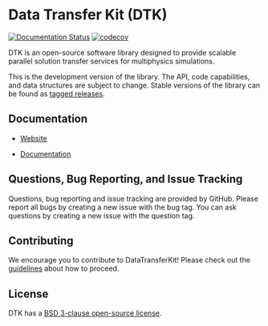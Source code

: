 Data Transfer Kit (DTK)
=======================

[![Documentation Status](http://readthedocs.org/projects/datatransferkit/badge/?version=latest)](http://datatransferkit.readthedocs.io/en/latest/?badge=latest)
[![codecov](https://codecov.io/gh/ORNL-CEES/DataTransferKit/branch/master/graph/badge.svg)](https://codecov.io/gh/ORNL-CEES/DataTransferKit)

DTK is an open-source software library designed to provide scalable parallel
solution transfer services for multiphysics simulations.

This is the development version of the library. The API, code capabilities,
and data structures are subject to change. Stable versions of the library can
be found as [tagged
releases](https://github.com/ORNL-CEES/DataTransferKit/releases).

Documentation
-------------

* [Website](http://ORNL-CEES.github.io/DataTransferKit)

* [Documentation](http://datatransferkit.readthedocs.org)

Questions, Bug Reporting, and Issue Tracking
--------------------------------------------

Questions, bug reporting and issue tracking are provided by GitHub. Please
report all bugs by creating a new issue with the bug tag. You can ask
questions by creating a new issue with the question tag.

Contributing
------------
We encourage you to contribute to DataTransferKit! Please check out the
[guidelines](CONTRIBUTING.md) about how to proceed.

License
-------

DTK has a [BSD 3-clause open-source license](LICENSE).
